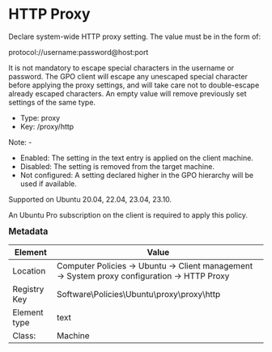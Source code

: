 # HTTP Proxy

Declare system-wide HTTP proxy setting. The value must be in the form of:

  protocol://username:password@host:port

It is not mandatory to escape special characters in the username or password. The GPO client will escape any unescaped special character before applying the proxy settings, and will take care not to double-escape already escaped characters. An empty value will remove previously set settings of the same type.


- Type: proxy
- Key: /proxy/http

Note: -
 * Enabled: The setting in the text entry is applied on the client machine.
 * Disabled: The setting is removed from the target machine.
 * Not configured: A setting declared higher in the GPO hierarchy will be used if available.


Supported on Ubuntu 20.04, 22.04, 23.04, 23.10.

An Ubuntu Pro subscription on the client is required to apply this policy.



<span style="font-size: larger;">**Metadata**</span>

| Element      | Value            |
| ---          | ---              |
| Location     | Computer Policies -> Ubuntu -> Client management -> System proxy configuration -> HTTP Proxy    |
| Registry Key | Software\Policies\Ubuntu\proxy\proxy\http         |
| Element type | text |
| Class:       | Machine       |
